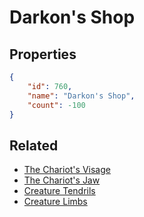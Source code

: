 # Darkon's Shop

<no description available>

## Properties

```json
{
    "id": 760,
    "name": "Darkon's Shop",
    "count": -100
}
```

## Related

- [The Chariot's Visage](../items/21150-the-chariot-s-visage.md)
- [The Chariot's Jaw](../items/21151-the-chariot-s-jaw.md)
- [Creature Tendrils](../items/21152-creature-tendrils.md)
- [Creature Limbs](../items/21153-creature-limbs.md)

